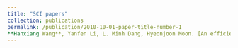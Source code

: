 ```yaml
---
title: "SCI papers"
collection: publications
permalink: /publication/2010-10-01-paper-title-number-1
**Hanxiang Wang**, Yanfen Li, L. Minh Dang, Hyeonjoon Moon. [An efficient attention module for instance segmentation network in pest monitoring](https://www.sciencedirect.com/science/article/pii/S0168169922001703). **Computers and Electronics in Agriculture** (**TOP SCI**), 195, 106853, 2022. [IF:6.757, 一区]
---
```


